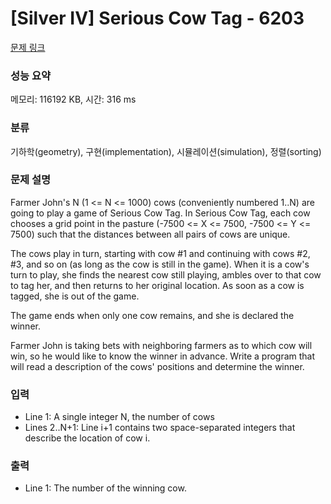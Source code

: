 # [Silver IV] Serious Cow Tag - 6203 

[문제 링크](https://www.acmicpc.net/problem/6203) 

### 성능 요약

메모리: 116192 KB, 시간: 316 ms

### 분류

기하학(geometry), 구현(implementation), 시뮬레이션(simulation), 정렬(sorting)

### 문제 설명

<p>Farmer John's N (1 <= N <= 1000) cows (conveniently numbered 1..N) are going to play a game of Serious Cow Tag. In Serious Cow Tag, each cow chooses a grid point in the pasture (-7500 <= X <= 7500, -7500 <= Y <= 7500) such that the distances between all pairs of cows are unique.</p>

<p>The cows play in turn, starting with cow #1 and continuing with cows #2, #3, and so on (as long as the cow is still in the game). When it is a cow's turn to play, she finds the nearest cow still playing, ambles over to that cow to tag her, and then returns to her original location. As soon as a cow is tagged, she is out of the game.</p>

<p>The game ends when only one cow remains, and she is declared the winner.</p>

<p>Farmer John is taking bets with neighboring farmers as to which cow will win, so he would like to know the winner in advance. Write a program that will read a description of the cows' positions and determine the winner.</p>

### 입력 

 <ul>
	<li>Line 1: A single integer N, the number of cows</li>
	<li>Lines 2..N+1: Line i+1 contains two space-separated integers that describe the location of cow i.</li>
</ul>

<p> </p>

### 출력 

 <ul>
	<li>Line 1: The number of the winning cow.</li>
</ul>

